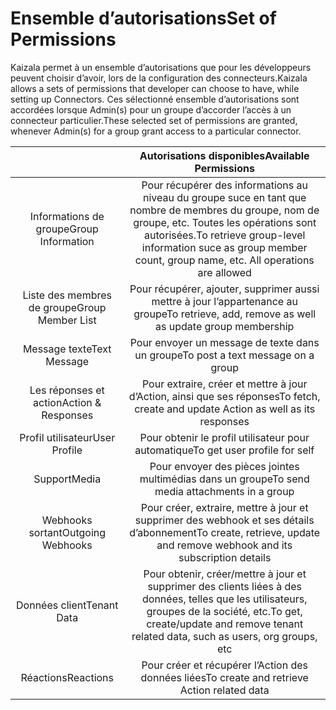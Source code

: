 # <a name="set-of-permissions"></a><span data-ttu-id="06e1d-101">Ensemble d’autorisations</span><span class="sxs-lookup"><span data-stu-id="06e1d-101">Set of Permissions</span></span>

<span data-ttu-id="06e1d-102">Kaizala permet à un ensemble d’autorisations que pour les développeurs peuvent choisir d’avoir, lors de la configuration des connecteurs.</span><span class="sxs-lookup"><span data-stu-id="06e1d-102">Kaizala allows a sets of permissions that developer can choose to have, while setting up Connectors.</span></span> <span data-ttu-id="06e1d-103">Ces sélectionné ensemble d’autorisations sont accordées lorsque Admin(s) pour un groupe d’accorder l’accès à un connecteur particulier.</span><span class="sxs-lookup"><span data-stu-id="06e1d-103">These selected set of permissions are granted, whenever Admin(s) for a group grant access to a particular connector.</span></span>

|   | <span data-ttu-id="06e1d-104">Autorisations disponibles</span><span class="sxs-lookup"><span data-stu-id="06e1d-104">Available Permissions</span></span>  |
| :---: | :---: |
| <span data-ttu-id="06e1d-105">Informations de groupe</span><span class="sxs-lookup"><span data-stu-id="06e1d-105">Group Information</span></span> |  <span data-ttu-id="06e1d-106">Pour récupérer des informations au niveau du groupe suce en tant que nombre de membres du groupe, nom de groupe, etc. Toutes les opérations sont autorisées.</span><span class="sxs-lookup"><span data-stu-id="06e1d-106">To retrieve group-level information suce as group member count, group name, etc. All operations are allowed</span></span> |
| <span data-ttu-id="06e1d-107">Liste des membres de groupe</span><span class="sxs-lookup"><span data-stu-id="06e1d-107">Group Member List</span></span>  | <span data-ttu-id="06e1d-108">Pour récupérer, ajouter, supprimer aussi mettre à jour l’appartenance au groupe</span><span class="sxs-lookup"><span data-stu-id="06e1d-108">To retrieve, add, remove as well as update group membership</span></span>  |
| <span data-ttu-id="06e1d-109">Message texte</span><span class="sxs-lookup"><span data-stu-id="06e1d-109">Text Message</span></span> | <span data-ttu-id="06e1d-110">Pour envoyer un message de texte dans un groupe</span><span class="sxs-lookup"><span data-stu-id="06e1d-110">To post a text message on a group</span></span> |
| <span data-ttu-id="06e1d-111">Les réponses et action</span><span class="sxs-lookup"><span data-stu-id="06e1d-111">Action & Responses</span></span>   |  <span data-ttu-id="06e1d-112">Pour extraire, créer et mettre à jour d’Action, ainsi que ses réponses</span><span class="sxs-lookup"><span data-stu-id="06e1d-112">To fetch, create and update Action as well as its responses</span></span> |
| <span data-ttu-id="06e1d-113">Profil utilisateur</span><span class="sxs-lookup"><span data-stu-id="06e1d-113">User Profile</span></span> | <span data-ttu-id="06e1d-114">Pour obtenir le profil utilisateur pour automatique</span><span class="sxs-lookup"><span data-stu-id="06e1d-114">To get user profile for self</span></span> |
| <span data-ttu-id="06e1d-115">Support</span><span class="sxs-lookup"><span data-stu-id="06e1d-115">Media</span></span>   | <span data-ttu-id="06e1d-116">Pour envoyer des pièces jointes multimédias dans un groupe</span><span class="sxs-lookup"><span data-stu-id="06e1d-116">To send media attachments in a group</span></span>  |
| <span data-ttu-id="06e1d-117">Webhooks sortant</span><span class="sxs-lookup"><span data-stu-id="06e1d-117">Outgoing Webhooks</span></span> | <span data-ttu-id="06e1d-118">Pour créer, extraire, mettre à jour et supprimer des webhook et ses détails d’abonnement</span><span class="sxs-lookup"><span data-stu-id="06e1d-118">To create, retrieve, update and remove webhook and its subscription details</span></span>   |
| <span data-ttu-id="06e1d-119">Données client</span><span class="sxs-lookup"><span data-stu-id="06e1d-119">Tenant Data</span></span>   | <span data-ttu-id="06e1d-120">Pour obtenir, créer/mettre à jour et supprimer des clients liées à des données, telles que les utilisateurs, groupes de la société, etc.</span><span class="sxs-lookup"><span data-stu-id="06e1d-120">To get, create/update and remove tenant related data, such as users, org groups, etc</span></span>  |
| <span data-ttu-id="06e1d-121">Réactions</span><span class="sxs-lookup"><span data-stu-id="06e1d-121">Reactions</span></span> | <span data-ttu-id="06e1d-122">Pour créer et récupérer l’Action des données liées</span><span class="sxs-lookup"><span data-stu-id="06e1d-122">To create and retrieve Action related data</span></span> |

